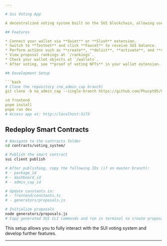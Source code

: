 ```yaml
---

# Sui Voting App

A decentralized voting system built on the SUI blockchain, allowing users to create, manage, and vote on proposals using NFTs as proof of voting.

## Features

* Connect your wallet via **Suiet** or **Slush** extension.
* Switch to **Testnet** and click **Faucet** to receive SUI balance.
* Perform actions such as **create**, **delist**, **activate**, and **remove proposals**.
* View proposal rankings at `/rankings`.
* Check your wallet objects at `/wallets`.
* After voting, see **proof of voting NFTs** in your wallet extension.

## Development Setup

```bash
# Clone the repository (no_admin_cap branch)
git clone -b no_admin_cap --single-branch https://github.com/Phucpt05/Voting-system-in-SUI.git

cd frontend
pnpm install
pnpm run dev
# Access app at: http://localhost:5173
```

## Redeploy Smart Contracts

```bash
# Navigate to the contracts folder
cd contracts/voting_system/

# Publish the smart contract
sui client publish

# After publishing, copy the following IDs (if on master branch):
# - package_id
# - dashboard_id
# - admin_cap_id

# Update constants in:
# - frontend/constants.ts
# - generators/proposals.js

# Initialize proposals
node generators/proposals.js
# Copy generated SUI CLI commands and run in terminal to create proposals
```

This setup allows you to fully interact with the SUI voting system and develop further features.

---
```


